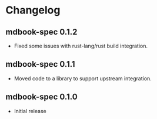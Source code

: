 # Changelog

## mdbook-spec 0.1.2

- Fixed some issues with rust-lang/rust build integration.

## mdbook-spec 0.1.1

- Moved code to a library to support upstream integration.

## mdbook-spec 0.1.0

- Initial release
